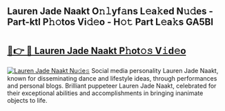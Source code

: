 ## Lauren Jade Naakt O𝚗𝚕yf𝚊ns L𝚎a𝚔ed N𝚞𝚍es - Part-ktl P𝚑𝚘tos Vi𝚍𝚎o - H𝚘𝚝 Part L𝚎a𝚔s GA5Bl

# <h2><a href="http://kfccgu.oniu.top/?m=Lauren+Jade+Naakt">🔗👉 🔴 Lauren Jade Naakt P𝚑ot𝚘𝚜 V𝚒d𝚎o</a></h2>

[![Lauren Jade Naakt Nu𝚍e𝚜](https://i.imgur.com/0qMVB7G.gif)](http://kfccgu.oniu.top/?m=Lauren+Jade+Naakt)
Social media personality Lauren Jade Naakt, known for disseminating dance and lifestyle ideas, through performances and personal blogs. Brilliant puppeteer Lauren Jade Naakt, celebrated for their exceptional abilities and accomplishments in bringing inanimate objects to life.  
